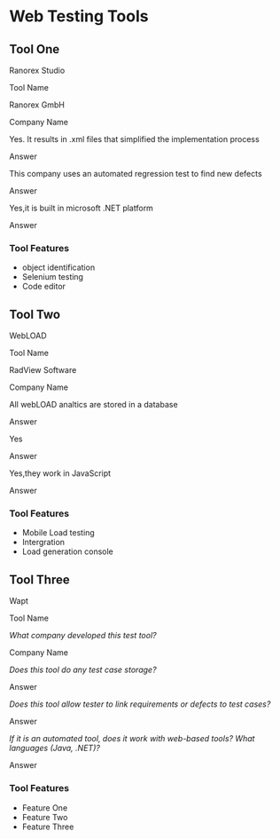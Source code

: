 # Web Testing Tools

## Tool One

Ranorex Studio 

Tool Name

Ranorex GmbH 

Company Name

Yes. It results in .xml files that simplified the implementation process 

Answer

This company uses an automated regression test to find new defects

Answer

Yes,it is built in microsoft .NET platform 

Answer

### Tool Features
* object identification
* Selenium testing
* Code editor

## Tool Two

WebLOAD 

Tool Name

RadView Software 

Company Name

All webLOAD analtics are stored in a database

Answer

Yes 

Answer

Yes,they work in JavaScript

Answer

### Tool Features
* Mobile Load testing
* Intergration
* Load generation console

## Tool Three

Wapt

Tool Name

_What company developed this test tool?_ 

Company Name

_Does this tool do any test case storage?_ 

Answer

_Does this tool allow tester to link requirements or defects to test cases?_ 

Answer

_If it is an automated tool, does it work with web-based tools? What languages (Java, .NET)?_ 

Answer

### Tool Features
* Feature One
* Feature Two
* Feature Three
